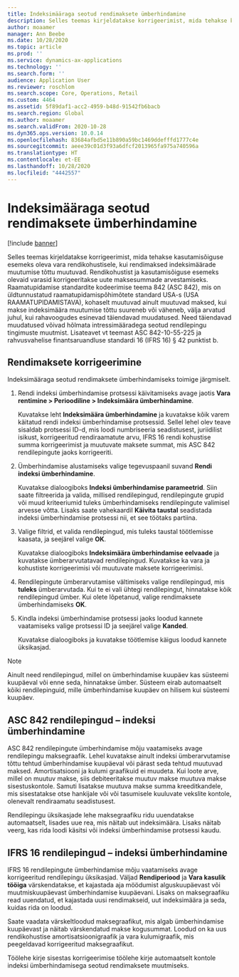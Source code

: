 ```yaml
---
title: Indeksimääraga seotud rendimaksete ümberhindamine
description: Selles teemas kirjeldatakse korrigeerimist, mida tehakse kasutamisõiguse esemeks oleva vara rendikohustisele, kui rendimaksed indeksimäärade muutumise tõttu muutuvad.
author: moaamer
manager: Ann Beebe
ms.date: 10/28/2020
ms.topic: article
ms.prod: ''
ms.service: dynamics-ax-applications
ms.technology: ''
ms.search.form: ''
audience: Application User
ms.reviewer: roschlom
ms.search.scope: Core, Operations, Retail
ms.custom: 4464
ms.assetid: 5f89daf1-acc2-4959-b48d-91542fb6bacb
ms.search.region: Global
ms.author: moaamer
ms.search.validFrom: 2020-10-28
ms.dyn365.ops.version: 10.0.14
ms.openlocfilehash: 83684afbd5e11b890a59bc1469ddefffd1777c4e
ms.sourcegitcommit: aeee39c01d3f93a6dfcf2013965fa975a740596a
ms.translationtype: HT
ms.contentlocale: et-EE
ms.lasthandoff: 10/28/2020
ms.locfileid: "4442557"
---
```

# <a name="revalue-lease-payments-that-are-linked-to-an-index-rate"></a>Indeksimääraga seotud rendimaksete ümberhindamine

[!include [banner](../includes/banner.md)]

Selles teemas kirjeldatakse korrigeerimist, mida tehakse kasutamisõiguse esemeks oleva vara rendikohustisele, kui rendimaksed indeksimäärade muutumise tõttu muutuvad. Rendikohustist ja kasutamisõiguse esemeks olevaid varasid korrigeeritakse uute maksesummade arvestamiseks. Raamatupidamise standardite kodeerimise teema 842 (ASC 842), mis on üldtunnustatud raamatupidamispõhimõtete standard USA-s (USA RAAMATUPIDAMISTAVA), kohaselt muutuvad ainult muutuvad maksed, kui makse indeksimäära muutumise tõttu suureneb või väheneb, välja arvatud juhul, kui rahavoogudes esinevad täiendavad muudatused. Need täiendavad muudatused võivad hõlmata intressimääradega seotud rendilepingu tingimuste muutmist. Lisateavet vt teemast ASC 842-10-55-225 ja rahvusvahelise finantsaruandluse standardi 16 (IFRS 16) § 42 punktist b.

## <a name="adjust-lease-payments"></a>Rendimaksete korrigeerimine

Indeksimääraga seotud rendimaksete ümberhindamiseks toimige järgmiselt.

1. Rendi indeksi ümberhindamise protsessi käivitamiseks avage jaotis **Vara rentimine \> Perioodiline \> Indeksimäära ümberhindamine**.

    Kuvatakse leht **Indeksimäära ümberhindamine** ja kuvatakse kõik varem käitatud rendi indeksi ümberhindamise protsessid. Sellel lehel olev teave sisaldab protsessi ID-d, mis loodi numbriseeria seadistusest, juriidilist isikust, korrigeeritud rendiraamatute arvu, IFRS 16 rendi kohustise summa korrigeerimist ja muutuvate maksete summat, mis ASC 842 rendilepingute jaoks korrigeeriti.

2. Ümberhindamise alustamiseks valige tegevuspaanil suvand **Rendi indeksi ümberhindamine**.

    Kuvatakse dialoogiboks **Indeksi ümberhindamise parameetrid**. Siin saate filtreerida ja valida, millised rendilepingud, rendilepingute grupid või muud kriteeriumid tuleks ümberhindamiseks rendilepingute valimisel arvesse võtta. Lisaks saate vahekaardil **Käivita taustal** seadistada indeksi ümberhindamise protsessi nii, et see töötaks partiina.

4. Valige filtrid, et valida rendilepingud, mis tuleks taustal töötlemisse kaasata, ja seejärel valige **OK**.

    Kuvatakse dialoogiboks **Indeksimäära ümberhindamise eelvaade** ja kuvatakse ümberarvutatavad rendilepingud. Kuvatakse ka vara ja kohustiste korrigeerimisi või muutuvate maksete korrigeerimisi.
    
5. Rendilepingute ümberarvutamise vältimiseks valige rendilepingud, mis **tuleks** ümberarvutada. Kui te ei vali ühtegi rendilepingut, hinnatakse kõik rendilepingud ümber. Kui olete lõpetanud, valige rendimaksete ümberhindamiseks **OK**.
6. Kindla indeksi ümberhindamise protsessi jaoks loodud kannete vaatamiseks valige protsessi ID ja seejärel valige **Kanded**.

    Kuvatakse dialoogiboks ja kuvatakse töötlemise käigus loodud kannete üksikasjad.

> [!NOTE]
> Ainult need rendilepingud, millel on ümberhindamise kuupäev kas süsteemi kuupäeval või enne seda, hinnatakse ümber. Süsteem eirab automaatselt kõiki rendilepinguid, mille ümberhindamise kuupäev on hilisem kui süsteemi kuupäev.

## <a name="asc-842-leases--index-revaluation"></a>ASC 842 rendilepingud – indeksi ümberhindamine

ASC 842 rendilepingute ümberhindamise mõju vaatamiseks avage rendilepingu maksegraafik. Lehel kuvatakse ainult indeksi ümberarvutamise tõttu tehtud ümberhindamise kuupäeval või pärast seda tehtud muutuvad maksed. Amortisatsiooni ja kulumi graafikuid ei muudeta. Kui loote arve, millel on muutuv makse, siis debiteeritakse muutuv makse muutuva makse sisestuskontole. Samuti lisatakse muutuva makse summa kreeditkandele, mis sisestatakse otse hankijale või või tasumisele kuuluvate vekslite kontole, olenevalt rendiraamatu seadistusest.

Rendilepingu üksikasjade lehe maksegraafiku ridu uuendatakse automaatselt, lisades uue rea, mis näitab uut indeksimäära. Lisaks näitab veerg, kas rida loodi käsitsi või indeksi ümberhindamise protsessi kaudu.

## <a name="ifrs-16-leases--index-revaluation"></a>IFRS 16 rendilepingud – indeksi ümberhindamine

IFRS 16 rendilepingute ümberhindamise mõju vaatamiseks avage korrigeeritud rendilepingu üksikasjad. Väljad **Rendiperiood** ja **Vara kasulik tööiga** värskendatakse, et kajastada aja möödumist alguskuupäevast või muutmiskuupäevast ümberhindamise kuupäevani. Lisaks on maksegraafiku read uuendatud, et kajastada uusi rendimakseid, uut indeksimäära ja seda, kuidas rida on loodud.

Saate vaadata värskeltloodud maksegraafikut, mis algab ümberhindamise kuupäevast ja näitab värskendatud makse kogusummat. Loodud on ka uus rendikohustise amortisatsioonigraafik ja vara kulumigraafik, mis peegeldavad korrigeeritud maksegraafikut.

Töölehe kirje sisestas korrigeerimise töölehe kirje automaatselt kontole indeksi ümberhindamisega seotud rendimaksete muutmiseks.
